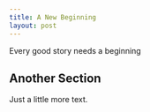 ```yaml
---
title: A New Beginning
layout: post
---
```


Every good story needs a beginning

## Another Section

Just a little more text.
